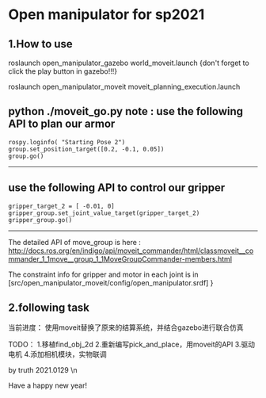 # Open manipulator for sp2021

## 1.How to use

roslaunch open_manipulator_gazebo world_moveit.launch
{don't forget to click the play button in gazebo!!!}

roslaunch open_manipulator_moveit moveit_planning_execution.launch

python ./moveit_go.py
note : 
  use the following API to plan our armor
----
    rospy.loginfo( "Starting Pose 2")
    group.set_position_target([0.2, -0.1, 0.05])
    group.go()
----
  use the following API to control our gripper
----
    gripper_target_2 = [ -0.01, 0]
    gripper_group.set_joint_value_target(gripper_target_2)
    gripper_group.go()
----

The detailed API of move_group is here : http://docs.ros.org/en/indigo/api/moveit_commander/html/classmoveit__commander_1_1move__group_1_1MoveGroupCommander-members.html

The constraint info for gripper and motor in each joint is in [src/open_manipulator_moveit/config/open_manipulator.srdf]
}

## 2.following task

当前进度：
使用moveit替换了原来的结算系统，并结合gazebo进行联合仿真

TODO：
1.移植find_obj_2d
2.重新编写pick_and_place，用moveit的API 
3.驱动电机
4.添加相机模块，实物联调

by truth 2021.0129 \n

Have a happy new year!
